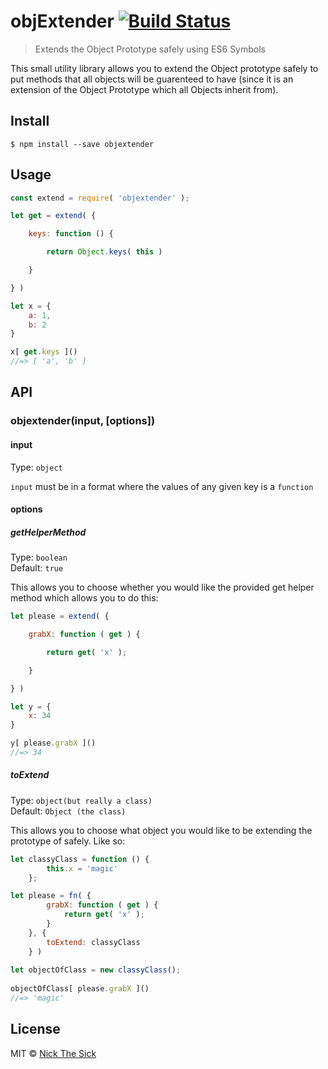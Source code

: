 # objExtender [![Build Status](https://travis-ci.org/nperez0111/objExtender.svg?branch=master)](https://travis-ci.org/nperez0111/objextender)

> Extends the Object Prototype safely using ES6 Symbols

This small utility library allows you to extend the Object prototype safely to put methods that all objects will be guarenteed to have (since it is an extension of the Object Prototype which all Objects inherit from).

## Install

```
$ npm install --save objextender
```


## Usage

```js
const extend = require( 'objextender' );

let get = extend( {

    keys: function () {

        return Object.keys( this )

    }

} )

let x = {
    a: 1,
    b: 2
}

x[ get.keys ]()
//=> [ 'a', 'b' ]
```


## API

### objextender(input, [options])

#### input

Type: `object`

`input` must be in a format where the values of any given key is a `function`

#### options

##### getHelperMethod

Type: `boolean`<br>
Default: `true`

This allows you to choose whether you would like the provided get helper method which allows you to do this:

```js
let please = extend( {

    grabX: function ( get ) {

        return get( 'x' );

    }

} )

let y = {
    x: 34
}

y[ please.grabX ]()
//=> 34
```
##### toExtend

Type: `object(but really a class)`<br>
Default: `Object (the class)`

This allows you to choose what object you would like to be extending the prototype of safely. Like so:

```js
let classyClass = function () {
        this.x = 'magic'
    };

let please = fn( {
        grabX: function ( get ) {
            return get( 'x' );
        }
    }, {
        toExtend: classyClass
    } )
    
let objectOfClass = new classyClass();
    
objectOfClass[ please.grabX ]()
//=> 'magic'
```



## License

MIT © [Nick The Sick](http://nickthesick.com)
